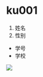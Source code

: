 # ku001
1.  姓名
1.  性别
*  学号
*  学校


![](https://qgt-style.oss-cn-hangzhou.aliyuncs.com/newcoursep4/g1/g1-2-2/tenor.gif)
